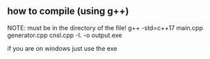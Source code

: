 ## how to compile (using g++)
NOTE: must be in the directory of the file!
g++ -std=c++17 main.cpp generator.cpp cnsl.cpp -I. -o output.exe

if you are on windows just use the exe

